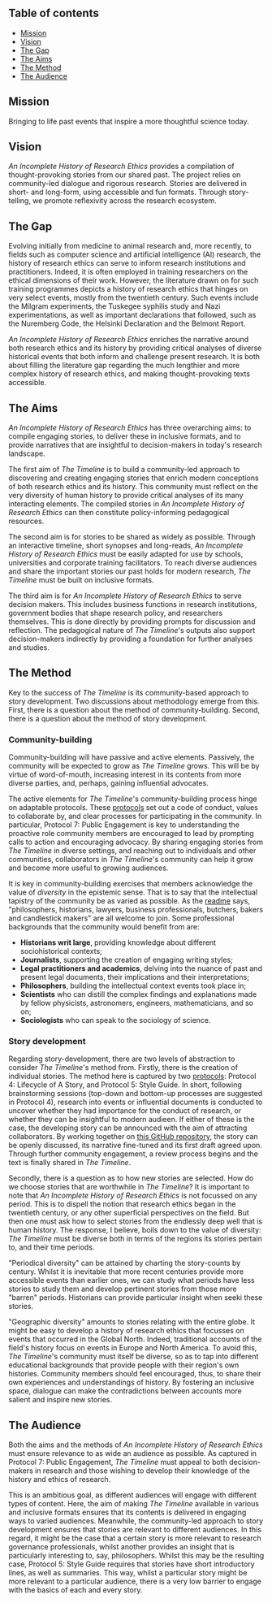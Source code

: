 ## Table of contents
* [Mission](#Mission)
* [Vision](#Vision)
* [The Gap](#The-Gap)
* [The Aims](#The-Aims)
* [The Method](#The-Method)
* [The Audience](#The-Audience)

## Mission
Bringing to life past events that inspire a more thoughtful science today.

## Vision
_An Incomplete History of Research Ethics_ provides a compilation of thought-provoking stories from our shared past. The project relies on community-led dialogue and rigorous research. Stories are delivered in short- and long-form, using accessible and fun formats. Through story-telling, we promote reflexivity across the research ecosystem.

## The Gap
Evolving initially from medicine to animal research and, more recently, to fields such as computer science and artificial intelligence (AI) research, the history of research ethics can serve to inform research institutions and practitioners. Indeed, it is often employed in training researchers on the ethical dimensions of their work. However, the literature drawn on for such training programmes depicts a history of research ethics that hinges on very select events, mostly from the twentieth century. Such events include the Milgram experiments, the Tuskegee syphilis study and Nazi experimentations, as well as important declarations that followed, such as the Nuremberg Code, the Helsinki Declaration and the Belmont Report.

*An Incomplete History of Research Ethics* enriches the narrative around both research ethics and its history by providing critical analyses of diverse historical events that both inform and challenge present research. It is both about filling the literature gap regarding the much lengthier and more complex history of research ethics, and making thought-provoking texts accessible.

## The Aims
*An Incomplete History of Research Ethics* has three overarching aims: to compile engaging stories, to deliver these in inclusive formats, and to provide narratives that are insightful to decision-makers in today's research landscape.

The first aim of *The Timeline* is to build a community-led approach to discovering and creating engaging stories that enrich modern conceptions of both research ethics and its history. This community must reflect on the very diversity of human history to provide critical analyses of its many interacting elements. The compiled stories in *An Incomplete History of Research Ethics* can then constitute policy-informing pedagogical resources.

The second aim is for stories to be shared as widely as possible. Through an interactive timeline, short synopses and long-reads, *An Incomplete History of Research Ethics* must be easily adapted for use by schools, universities and corporate training facilitators. To reach diverse audiences and share the important stories our past holds for modern research, *The Timeline* must be built on inclusive formats.

The third aim is for *An Incomplete History of Research Ethics* to serve decision makers. This includes business functions in research institutions, government bodies that shape research policy, and researchers themselves. This is done directly by providing prompts for discussion and reflection. The pedagogical nature of *The Timeline*'s outputs also support decision-makers indirectly by providing a foundation for further analyses and studies.

## The Method
Key to the success of *The Timeline* is its community-based approach to story development. Two discussions about methodology emerge from this. First, there is a question about the method of community-building. Second, there is a question about the method of story development.
### Community-building
Community-building will have passive and active elements. Passively, the community will be expected to grow as *The Timeline* grows. This will be by virtue of word-of-mouth, increasing interest in its contents from more diverse parties, and, perhaps, gaining influential advocates.

The active elements for *The Timeline*'s community-building process hinge on adaptable protocols. These [protocols](https://github.com/Ismael-KG/An_Incomplete_History_of_Research_Ethics/blob/main/Protocols.md) set out a code of conduct, values to collaborate by, and clear processes for participating in the community. In particular, Protocol 7: Public Engagement is key to understanding the proactive role community members are encouraged to lead by prompting calls to action and encouraging advocacy. By sharing engaging stories from *The Timeline* in diverse settings, and reaching out to individuals and other communities, collaborators in *The Timeline*'s community can help it grow and become more useful to growing audiences.

It is key in community-building exercises that members acknowledge the value of *diversity* in the epistemic sense. That is to say that the intellectual tapistry of the community be as varied as possible. As the [readme](https://github.com/Ismael-KG/An_Incomplete_History_of_Research_Ethics/blob/main/README.md) says, "philosophers, historians, lawyers, business professionals, butchers, bakers and candlestick makers" are all welcome to join. Some professional backgrounds that the community would benefit from are:
* **Historians writ large**, providing knowledge about different sociohistorical contexts;
* **Journalists**, supporting the creation of engaging writing styles;
* **Legal practitioners and academics**, delving into the nuance of past and present legal documents, their implications and their interpretations;
* **Philosophers**, building the intellectual context events took place in;
* **Scientists** who can distill the complex findings and explanations made by fellow physicists, astronomers, engineers, mathematicians, and so on;
* **Sociologists** who can speak to the sociology of science.

### Story development
Regarding story-development, there are two levels of abstraction to consider *The Timeline*'s method from. Firstly, there is the creation of individual stories. The method here is captured by two [protocols](https://github.com/Ismael-KG/An_Incomplete_History_of_Research_Ethics/blob/main/Protocols.mdhttps://github.com/Ismael-KG/An_Incomplete_History_of_Research_Ethics/blob/main/Protocols.md): Protocol 4: Lifecycle of A Story, and Protocol 5: Style Guide. In short, following brainstorming sessions (top-down and bottom-up processes are suggested in Protocol 4), research into events or influential documents is conducted to uncover whether they had importance for the conduct of research, or whether they can be insightful to modern audieen. If either of these is the case, the developing story can be announced with the aim of attracting collaborators. By working together on [this GitHub repository](https://github.com/Ismael-KG/An_Incomplete_History_of_Research_Ethics), the story can be openly discussed, its narrative fine-tuned and its first draft agreed upon. Through further community engagement, a review process begins and the text is finally shared in *The Timeline*.

Secondly, there is a question as to how new stories are selected. How do we choose stories that are worthwhile in *The Timeline*? It is important to note that *An Incomplete History of Research Ethics* is not focussed on any period. This is to dispell the notion that research ethics began in the twentieth century, or any other superficial perspectives on the field. But then one must ask how to select stories from the endlessly deep well that is human history. The response, I believe, boils down to the value of diversity: *The Timeline* must be diverse both in terms of the regions its stories pertain to, and their time periods.

"Periodical diversity" can be attained by charting the story-counts by century. Whilst it is inevitable that more recent centuries provide more accessible events than earlier ones, we can study what periods have less stories to study them and develop pertinent stories from those more "barren" periods. Historians can provide particular insight when seeki these stories.

"Geographic diversity" amounts to stories relating with the entire globe. It might be easy to develop a history of research ethics that focusses on events that occurred in the Global North. Indeed, traditional accounts of the field's history focus on events in Europe and North America. To avoid this, *The Timeline*'s community must itself be diverse, so as to tap into different educational backgrounds that provide people with their region's own histories. Community members should feel encouraged, thus, to share their own experiences and understandings of history. By fostering an inclusive space, dialogue can make the contradictions between accounts more salient and inspire new stories.

## The Audience
Both the aims and the methods of *An Incomplete History of Research Ethics* must ensure relevance to as wide an audience as possible. As captured in Protocol 7: Public Engagement, *The Timeline* must appeal to both decision-makers in research and those wishing to develop their knowledge of the history and ethics of research.

This is an ambitious goal, as different audiences will engage with different types of content. Here, the aim of making *The Timeline* available in various and inclusive formats ensures that its contents is delivered in engaging ways to varied audiences. Meanwhile, the community-led approach to story development ensures that stories are relevant to different audiences. In this regard, it might be the case that a certain story is more relevant to research governance professionals, whilst another provides an insight that is particularly interesting to, say, philosophers. Whilst this may be the resulting case, Protocol 5: Style Guide requires that stories have short introductory lines, as well as summaries. This way, whilst a particular story might be more relevant to a particular audience, there is a very low barrier to engage with the basics of each and every story.
